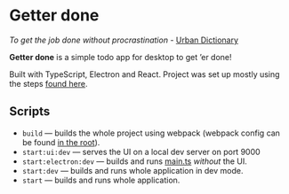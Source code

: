 # Getter done

_To get the job done without procrastination_ - [Urban Dictionary](https://www.urbandictionary.com/define.php?term=getter%20done)

**Getter done** is a simple todo app for desktop to get ’er done!

Built with TypeScript, Electron and React. Project was set up mostly using the steps [found here](https://dev.to/franamorim/tutorial-reminder-widget-with-electron-react-1hj9).

## Scripts

- `build` — builds the whole project using webpack (webpack config can be found [in the root](webpack.config.js)).
- `start:ui:dev` — serves the UI on a local dev server on port 9000
- `start:electron:dev` — builds and runs [main.ts](src/main.ts) _without_ the UI.
- `start:dev` — builds and runs whole application in dev mode.
- `start` — builds and runs whole application.

